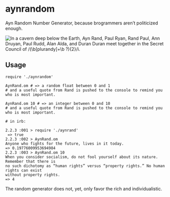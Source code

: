 # aynrandom
Ayn Random Number Generator, because brogrammers aren’t politicized enough.

![In a cavern deep below the Earth, Ayn Rand, Paul Ryan, Rand Paul, Ann Druyan, Paul Rudd, Alan Alda, and Duran Duran meet together in the Secret Council of /(\b[plurandy]+\b ?){2}/i.](https://raw.githubusercontent.com/mzappitello/aynrandom/master/ayn_random.png)

## Usage

```
require './aynrandom'

AynRand.om # => a random float between 0 and 1
# and a useful quote from Rand is pushed to the console to remind you who is most important.

AynRand.om 10 # => an integer between 0 and 10 
# and a useful quote from Rand is pushed to the console to remind you who is most important.

# in irb:

2.2.3 :001 > require './aynrand'
 => true
2.2.3 :002 > AynRand.om
Anyone who fights for the future, lives in it today.
=> 0.19776009953694984
2.2.3 :003 > AynRand.om 10
When you consider socialism, do not fool yourself about its nature. Remember that there is 
no such dichotomy as “human rights” versus “property rights.” No human rights can exist 
without property rights.
=> 4

```

The random generator does not, yet, only favor the rich and individualistic.

